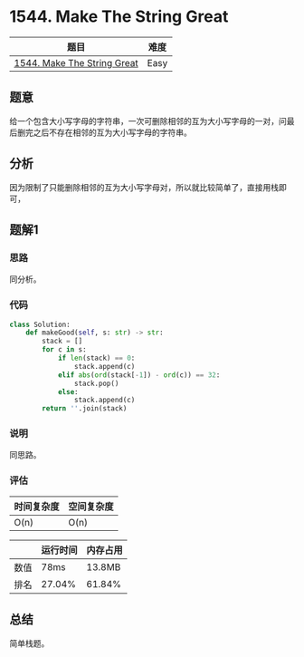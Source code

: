 # 1544. Make The String Great

| 题目 | 难度 |
| ---- | ---- |
| [1544. Make The String Great](https://leetcode.com/problems/make-the-string-great/) | Easy |

## 题意

给一个包含大小写字母的字符串，一次可删除相邻的互为大小写字母的一对，问最后删完之后不存在相邻的互为大小写字母的字符串。

## 分析

因为限制了只能删除相邻的互为大小写字母对，所以就比较简单了，直接用栈即可，

## 题解1

### 思路

同分析。

### 代码

```python
class Solution:
    def makeGood(self, s: str) -> str:
        stack = []
        for c in s:
            if len(stack) == 0:
                stack.append(c)
            elif abs(ord(stack[-1]) - ord(c)) == 32:
                stack.pop()
            else:
                stack.append(c)
        return ''.join(stack)
```

### 说明

同思路。

### 评估

| 时间复杂度 | 空间复杂度 |
| ---- | ---- |
| O(n) | O(n) |

| | 运行时间 | 内存占用 |
| ---- | ---- | ---- |
| 数值 | 78ms | 13.8MB |
| 排名 | 27.04% | 61.84% |

## 总结

简单栈题。
